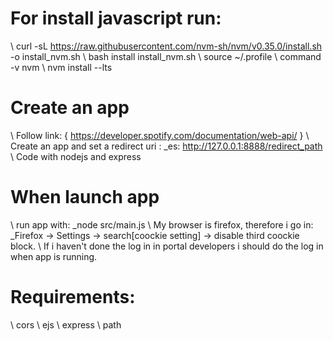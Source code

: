 # For install javascript run:

\\ curl -sL https://raw.githubusercontent.com/nvm-sh/nvm/v0.35.0/install.sh -o install_nvm.sh
\\ bash install install_nvm.sh
\\ source ~/.profile
\\ command -v nvm
\\ nvm install --lts

# Create an app

\\ Follow link: \{ https://developer.spotify.com/documentation/web-api/ \}
\\ Create an app and set a redirect uri : \_es: http://127.0.0.1:8888/redirect_path
\\ Code with nodejs and express 

# When launch app 

\\ run app with:
  \_node src/main.js 
\\ My browser is firefox, therefore i go in:
  \_Firefox -> Settings -> search[coockie setting] -> disable third coockie block.
\\ If i haven't done the log in in portal developers i should do the log in when app is running.

# Requirements:

\\ cors
\\ ejs
\\ express
\\ path